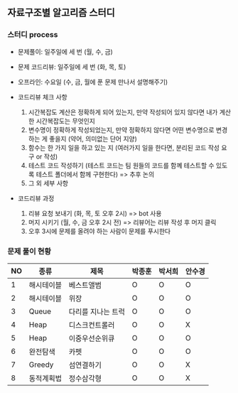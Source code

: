 ## 자료구조별 알고리즘 스터디 

### 스터디 process 
- 문제풀이: 일주일에 세 번 (월, 수, 금)
- 문제 코드리뷰: 일주일에 세 번 (화, 목, 토)
- 오프라인: 수요일 (수, 금, 월에 푼 문제 만나서 설명해주기)
- 코드리뷰 체크 사항
    1) 시간복잡도 계산은 정확하게 되어 있는지, 만약 작성되어 있지 않다면 내가 계산한 시간복잡도는 무엇인지 
    2) 변수명이 정확하게 작성되었는지, 만약 정확하지 않다면 어떤 변수명으로 변경하는 게 좋을지 (약어, 의미없는 단어 지양)
    3) 함수는 한 가지 일을 하고 있는 지 (여러가지 일을 한다면, 분리된 코드 작성 요구 or 작성)
    4) 테스트 코드 작성하기 (테스트 코드는 팀 원들의 코드를 함꼐 테스트할 수 있도록 테스트 폴더에서 함께 구현한다) => 추후 논의
    5) 그 외 세부 사항

- 코드리뷰 과정 
    1) 리뷰 요청 보내기 (화, 목, 토 오후 2시) => bot 사용
    2) 머지 시키기 (월, 수, 금 오후 2시 전) => 리뷰어는 리뷰 작성 후 머지 클릭
    3) 오후 3시에 문제를 올려야 하는 사람이 문제를 푸시한다 


### 문제 풀이 현황 
<table>
    <colgroup>
        <col span="6" style="text-align: center"/>
    </colgroup>
    <thead>
        <tr>
            <th>NO</th>
            <th>종류</th>
            <th>제목</th>
            <th>박종훈</th>
            <th>박서희</th>
            <th>안수경</th>
        </tr>
    </thead> 
    <tbody>
        <tr>
            <td>1</td>
            <td>해시테이블</td>
            <td>베스트앨범</td>
            <td>O</td>
            <td>O</td>
            <td>O</td>
        </tr>
        <tr>
            <td>2</td>
            <td>해시테이블</td>
            <td>위장</td>
            <td>O</td>
            <td>O</td>
            <td>O</td>
        </tr>
        <tr>
             <td>3</td>
             <td>Queue</td>
             <td>다리를 지나는 트럭</td>
             <td>O</td>
             <td>O</td>
             <td>O</td>
         </tr>
        <tr>
            <td>4</td>
            <td>Heap</td>
            <td>디스크컨트롤러</td>
            <td>O</td>
            <td>O</td>
            <td>X</td>
        </tr>
       <tr>
           <td>5</td>
           <td>Heap</td>
           <td>이중우선순위큐</td>
           <td>O</td>
           <td>O</td>
           <td>O</td>
       </tr>
       <tr>
          <td>6</td>
          <td>완전탐색</td>
          <td>카펫</td>
          <td>O</td>
          <td>O</td>
          <td>O</td>
       </tr>
        <tr>
          <td>7</td>
          <td>Greedy</td>
          <td>섬연결하기</td>
          <td>O</td>
          <td>O</td>
          <td>X</td>
       </tr>
       <tr>
         <td>8</td>
         <td>동적계획법</td>
         <td>정수삼각형</td>
         <td>O</td>
         <td>O</td>
         <td>X</td>
       </tr>
    </tbody>       
</table>
